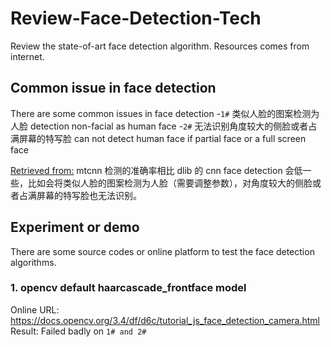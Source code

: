 # Review-Face-Detection-Tech
Review the state-of-art face detection algorithm. Resources comes from internet. 

## Common issue in face detection
There are some common issues in face detection
  -`1#` 类似人脸的图案检测为人脸  detection non-facial as human face
  -`2#` 无法识别角度较大的侧脸或者占满屏幕的特写脸 can not detect human face if partial face or a full screen face

[Retrieved from:](https://github.com/AlfnXd/video_clipper/wiki/How-to-use) mtcnn 检测的准确率相比 dlib 的 cnn face detection 会低一些，比如会将类似人脸的图案检测为人脸（需要调整参数），对角度较大的侧脸或者占满屏幕的特写脸也无法识别。

## Experiment or demo
There are some source codes or online platform to test the face detection algorithms.

### 1. opencv default haarcascade_frontface model 
Online URL: https://docs.opencv.org/3.4/df/d6c/tutorial_js_face_detection_camera.html
Result: Failed badly on `1# and 2#`
